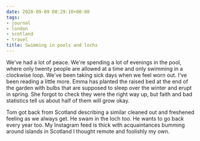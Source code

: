 ```yaml
---
date: 2020-09-09 08:29:10+00:00
tags:
- journal
- london
- scotland
- travel
title: Swimming in pools and lochs
---
```


We've had a lot of peace. We're spending a lot of evenings in the pool, where only twenty people are allowed at a time and only swimming in a clockwise loop. We've been taking sick days when we feel worn out. I've been reading a little more. Emma has planted the raised bed at the end of the garden with bulbs that are supposed to sleep over the winter and erupt in spring. She forgot to check they were the right way up, but faith and bad statistics tell us about half of them will grow okay.

Tom got back from Scotland describing a similar cleaned out and freshened feeling as we always get. He swam in the loch too. He wants to go back every year too. My Instagram feed is thick with acquaintances bumming around islands in Scotland I thought remote and foolishly my own.